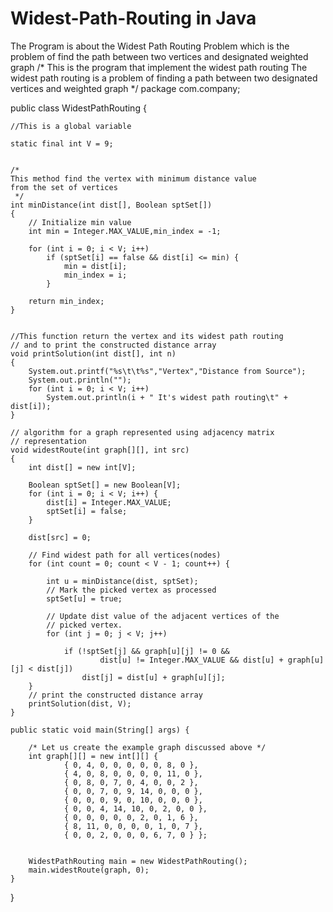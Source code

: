 # Widest-Path-Routing in Java 
The Program is about the Widest Path Routing Problem which is the problem of find the path between two vertices and designated weighted graph 
/*
This is the program that implement the widest path routing
The widest path routing is a problem of finding a path between
two designated vertices and weighted graph
*/
package com.company;

public class WidestPathRouting {

    //This is a global variable
    
    static final int V = 9;
    
    
    /*
    This method find the vertex with minimum distance value
    from the set of vertices
     */
    int minDistance(int dist[], Boolean sptSet[])
    {
        // Initialize min value
        int min = Integer.MAX_VALUE,min_index = -1;

        for (int i = 0; i < V; i++)
            if (sptSet[i] == false && dist[i] <= min) {
                min = dist[i];
                min_index = i;
            }

        return min_index;
    }


    //This function return the vertex and its widest path routing
    // and to print the constructed distance array
    void printSolution(int dist[], int n)
    {
        System.out.printf("%s\t\t%s","Vertex","Distance from Source");
        System.out.println("");
        for (int i = 0; i < V; i++)
            System.out.println(i + " It's widest path routing\t" + dist[i]);
    }

    // algorithm for a graph represented using adjacency matrix
    // representation
    void widestRoute(int graph[][], int src)
    {
        int dist[] = new int[V];

        Boolean sptSet[] = new Boolean[V];
        for (int i = 0; i < V; i++) {
            dist[i] = Integer.MAX_VALUE;
            sptSet[i] = false;
        }

        dist[src] = 0;

        // Find widest path for all vertices(nodes)
        for (int count = 0; count < V - 1; count++) {

            int u = minDistance(dist, sptSet);
            // Mark the picked vertex as processed
            sptSet[u] = true;

            // Update dist value of the adjacent vertices of the
            // picked vertex.
            for (int j = 0; j < V; j++)

                if (!sptSet[j] && graph[u][j] != 0 &&
                        dist[u] != Integer.MAX_VALUE && dist[u] + graph[u][j] < dist[j])
                    dist[j] = dist[u] + graph[u][j];
        }
        // print the constructed distance array
        printSolution(dist, V);
    }

    public static void main(String[] args) {

        /* Let us create the example graph discussed above */
        int graph[][] = new int[][] {
                { 0, 4, 0, 0, 0, 0, 0, 8, 0 },
                { 4, 0, 8, 0, 0, 0, 0, 11, 0 },
                { 0, 8, 0, 7, 0, 4, 0, 0, 2 },
                { 0, 0, 7, 0, 9, 14, 0, 0, 0 },
                { 0, 0, 0, 9, 0, 10, 0, 0, 0 },
                { 0, 0, 4, 14, 10, 0, 2, 0, 0 },
                { 0, 0, 0, 0, 0, 2, 0, 1, 6 },
                { 8, 11, 0, 0, 0, 0, 1, 0, 7 },
                { 0, 0, 2, 0, 0, 0, 6, 7, 0 } };


        WidestPathRouting main = new WidestPathRouting();
        main.widestRoute(graph, 0);
    }
}
